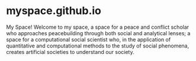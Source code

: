 # myspace.github.io
My Space! Welcome to my space, a space for a peace and conflict scholar who approaches peacebuilding through both social and analytical lenses; a space for a computational social scientist who, in the application of quantitative and computational methods to the study of social phenomena, creates artificial societies to understand our society.
